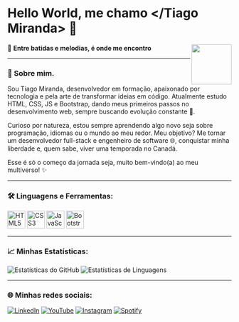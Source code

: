 # Hello World, me chamo </Tiago Miranda> 👋

<img align="right" src="https://i.pinimg.com/736x/57/6d/2b/576d2b7bb3f01c28b319426c4fc91d3d.jpg" width="90px"> 

🎵 **Entre batidas e melodias, é onde me encontro**   

---

### 🎯 Sobre mim.
Sou Tiago Miranda, desenvolvedor em formação, apaixonado por tecnologia e pela arte de transformar ideias em código. Atualmente estudo HTML, CSS, JS e Bootstrap, dando meus primeiros passos no desenvolvimento web, sempre buscando evolução constante 🚀.

Curioso por natureza, estou sempre aprendendo algo novo seja sobre programação, idiomas ou o mundo ao meu redor. Meu objetivo? Me tornar um desenvolvedor full-stack e engenheiro de software 🌐, conquistar minha liberdade e, quem sabe, viver uma temporada no Canadá.

Esse é só o começo da jornada seja, muito bem-vindo(a) ao meu multiverso! ✨

---

### 🛠 Linguagens e Ferramentas:

<p align="left">
  <img src="https://cdn.jsdelivr.net/gh/devicons/devicon/icons/html5/html5-original.svg" alt="HTML5" width="40" height="40"/>
  <img src="https://cdn.jsdelivr.net/gh/devicons/devicon/icons/css3/css3-original.svg" alt="CSS3" width="40" height="40"/>
  <img src="https://cdn.jsdelivr.net/gh/devicons/devicon/icons/javascript/javascript-original.svg" alt="JavaScript" width="40" height="40"/>
  <img src="https://cdn.jsdelivr.net/gh/devicons/devicon/icons/bootstrap/bootstrap-original.svg" alt="Bootstrap" width="40" height="40"/>
</p>




  

---

### 📈 Minhas Estatísticas:
![Estatísticas do GitHub](https://github-readme-stats.vercel.app/api?username=TIAG0MIRANDA&show_icons=true&theme=blue)
![Estatísticas de Linguagens](https://github-readme-stats.vercel.app/api/top-langs/?username=TIAG0MIRANDA&layout=compact&langs_count=7&theme=blue)

---

 ### 🌐 Minhas redes sociais:
[![LinkedIn](https://img.shields.io/badge/LinkedIn-0A66C2?style=for-the-badge&logo=linkedin&logoColor=white)](https://www.linkedin.com/in/miranda-tiago/)
[![YouTube](https://img.shields.io/badge/YouTube-FF0000?style=for-the-badge&logo=youtube&logoColor=white)](https://www.youtube.com/@TiagosMultiverse)
[![Instagram](https://img.shields.io/badge/Instagram-833AB4?style=for-the-badge&logo=instagram&logoColor=white)](https://www.instagram.com/otiaguinhom/)
[![Spotify](https://img.shields.io/badge/Spotify-1DB954?style=for-the-badge&logo=spotify&logoColor=white)](https://open.spotify.com/playlist/5KaTrc5tXhwI75gNz5EZr6?si=zWIHUjxjSo2pNEc7opNh-w)









